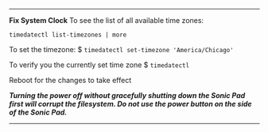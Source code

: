 -----

**Fix System Clock**
To see the list of all available time zones:

`timedatectl list-timezones | more`

To set the timezone:
$ `timedatectl set-timezone 'America/Chicago'`

To verify you the currently set time zone
$ `timedatectl`

Reboot for the changes to take effect

***Turning the power off without gracefully shutting down the Sonic Pad first will corrupt the filesystem. Do not use the power button on the side of the Sonic Pad.***

-----
